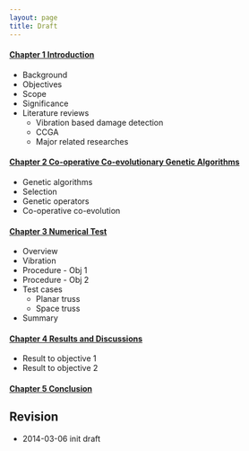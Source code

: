 ```yaml
---
layout: page
title: Draft
---
```


#### [Chapter 1 Introduction](ch1.html) ####
 
*	Background
*	Objectives
*	Scope
*	Significance
*	Literature reviews
	*	Vibration based damage detection
	*	CCGA
	*	Major related researches

#### [Chapter 2 Co-operative Co-evolutionary Genetic Algorithms](ch2.html) ####

*	Genetic algorithms
*	Selection
*	Genetic operators
*	Co-operative co-evolution
  
#### [Chapter 3 Numerical Test](ch3.html) ####
  
*	Overview
*	Vibration
*	Procedure - Obj 1
*	Procedure - Obj 2
*	Test cases
	*	Planar truss
	*	Space truss
*   Summary

#### [Chapter 4 Results and Discussions](ch4.html) ####
 
*	Result to objective 1
*	Result to objective 2

#### [Chapter 5 Conclusion](ch5.html) ####


## Revision ##

* 2014-03-06	init draft
